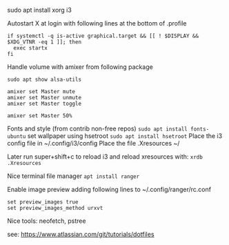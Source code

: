 sudo apt install xorg i3

Autostart X at login with following lines at the bottom of .profile
```
if systemctl -q is-active graphical.target && [[ ! $DISPLAY && $XDG_VTNR -eq 1 ]]; then
  exec startx
fi
```

Handle volume with amixer from following package
```
sudo apt show alsa-utils

amixer set Master mute
amixer set Master unmute
amixer set Master toggle

amixer set Master 50%
```

Fonts and style (from contrib non-free repos)
`sudo apt install fonts-ubuntu`
set wallpaper using hsetroot
`sudo apt install hsetroot`
Place the i3 config file in ~/.config/i3/config
Place the file .Xresources ~/

Later run super+shift+c to reload i3 and reload xresources with:
`xrdb .Xresources`

Nice terminal file manager
`apt install ranger`

Enable image preview adding following lines to ~/.config/ranger/rc.conf
```
set preview_images true
set preview_images_method urxvt
```

Nice tools: neofetch, pstree

see: https://www.atlassian.com/git/tutorials/dotfiles
